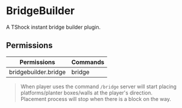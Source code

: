 # BridgeBuilder
A TShock instant bridge builder plugin.

## Permissions
| Permissions          | Commands               |
|----------------------|------------------------|
| bridgebuilder.bridge | bridge                 |

> When player uses the command ``/bridge`` server will start placing platforms/planter boxes/walls at the player's direction. <br>
> Placement process will stop when there is a block on the way.
